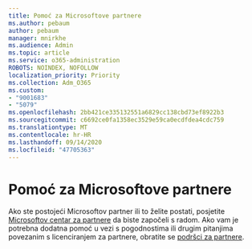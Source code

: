```yaml
---
title: Pomoć za Microsoftove partnere
ms.author: pebaum
author: pebaum
manager: mnirkhe
ms.audience: Admin
ms.topic: article
ms.service: o365-administration
ROBOTS: NOINDEX, NOFOLLOW
localization_priority: Priority
ms.collection: Adm_O365
ms.custom:
- "9001683"
- "5079"
ms.openlocfilehash: 2bb421ce335132551a6829cc138cbd73ef8922b3
ms.sourcegitcommit: c6692ce0fa1358ec3529e59ca0ecdfdea4cdc759
ms.translationtype: MT
ms.contentlocale: hr-HR
ms.lasthandoff: 09/14/2020
ms.locfileid: "47705363"
---
```

# <a name="help-as-a-microsoft-partner"></a>Pomoć za Microsoftove partnere

Ako ste postojeći Microsoftov partner ili to želite postati, posjetite [Microsoftov centar za partnere](https://support.microsoft.com/help/4499930/partner-center-overview) da biste započeli s radom. Ako vam je potrebna dodatna pomoć u vezi s pogodnostima ili drugim pitanjima povezanim s licenciranjem za partnere, obratite se [podršci za partnere](https://aka.ms/partnersupport).
